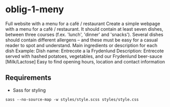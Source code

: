 # oblig-1-meny
 Full website with a menu for a café / restaurant  Create a simple webpage with a menu for a café / restaurant. It should contain at least seven dishes, between three courses (f.ex. 'lunch', 'dinner' and 'snacks'). Several dishes should contain different allergens – and these must be easy for a casual reader to spot and understand. Main ingredients or description for each dish Example:  Dish name: Entrecote a la Frydenlund Description: Entrecote served with hashed potatoes, vegetables, and our Frydenlund beer-sauce [Milk/Lactose] Easy to find opening hours, location and contact information

## Requirements
- Sass for styling

```sass --no-source-map -w styles/style.scss styles/style.css```